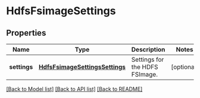 # HdfsFsimageSettings

## Properties
Name | Type | Description | Notes
------------ | ------------- | ------------- | -------------
**settings** | [**HdfsFsimageSettingsSettings**](HdfsFsimageSettingsSettings.md) | Settings for the HDFS FSImage. | [optional] 

[[Back to Model list]](../README.md#documentation-for-models) [[Back to API list]](../README.md#documentation-for-api-endpoints) [[Back to README]](../README.md)


